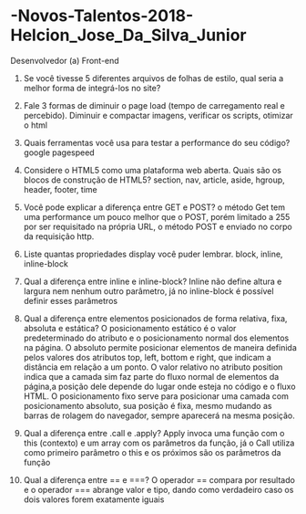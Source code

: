 # -Novos-Talentos-2018-Helcion_Jose_Da_Silva_Junior
Desenvolvedor (a) Front-end

1) Se você tivesse 5 diferentes arquivos de folhas de estilo, qual seria a melhor forma de integrá-los no site?

2) Fale 3 formas de diminuir o page load (tempo de carregamento real e percebido).
Diminuir e compactar imagens, verificar os scripts, otimizar o html

3) Quais ferramentas você usa para testar a performance do seu código?
google pagespeed

4) Considere o HTML5 como uma plataforma web aberta. Quais são os blocos de construção de HTML5?
section, nav, article, aside, hgroup, header, footer, time

5) Você pode explicar a diferença entre GET e POST?
o método Get tem uma performance um pouco melhor que o POST, porém limitado a 255 por ser requisitado na própria URL, 
o método POST e enviado no corpo da requisição http.

6) Liste quantas propriedades display você puder lembrar.
block, inline, inline-block

7) Qual a diferença entre inline e inline-block?
Inline não define altura e largura nem nenhum outro parâmetro, já no inline-block é possível definir esses parâmetros

8) Qual a diferença entre elementos posicionados de forma relativa, fixa, absoluta e estática?
O posicionamento estático é o valor predeterminado do atributo e o posicionamento normal dos elementos na página. 
O absoluto permite posicionar elementos de maneira definida pelos valores dos atributos
top, left, bottom e right, que indicam a distância em relação a um ponto.
O valor relativo no atributo position indica que a camada sim faz parte do fluxo normal de elementos da página,a posição dele depende do lugar onde esteja no código e o fluxo HTML.
O posicionamento fixo serve para posicionar uma camada com posicionamento absoluto, sua posição é fixa, mesmo mudando as barras de rolagem do navegador, 
sempre aparecerá na mesma posição.

9) Qual a diferença entre .call e .apply?
Apply invoca uma função com o this (contexto) e um array com os parâmetros da função, já o Call utiliza como 
primeiro parâmetro o this e os próximos são os parâmetros da função

10) Qual a diferença entre == e ===?
O operador == compara por resultado e o operador === abrange valor e tipo, dando como verdadeiro caso os dois valores
forem exatamente iguais
